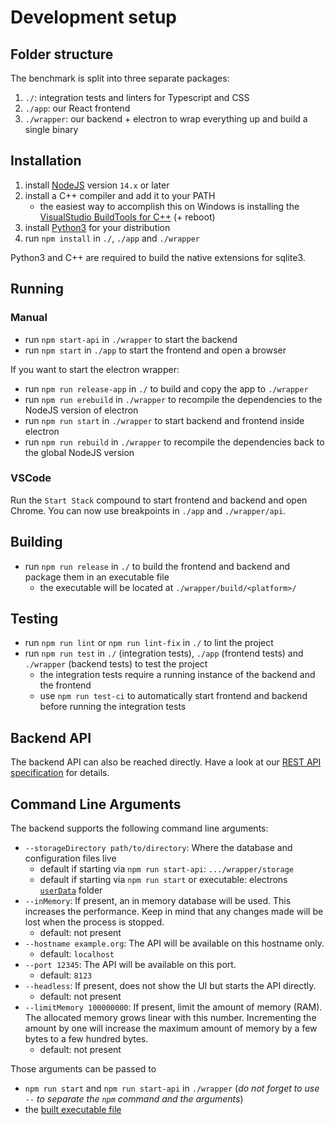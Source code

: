 # Development setup

## Folder structure

The benchmark is split into three separate packages:

1. `./`: integration tests and linters for Typescript and CSS
2. `./app`: our React frontend
3. `./wrapper`: our backend + electron to wrap everything up and build a single binary

## Installation

1. install [NodeJS](https://nodejs.org/en/) version `14.x` or later
2. install a C++ compiler and add it to your PATH
   - the easiest way to accomplish this on Windows is installing the [VisualStudio BuildTools for C++](https://visualstudio.microsoft.com/de/downloads/) (+ reboot)
3. install [Python3](https://www.python.org/) for your distribution
4. run `npm install` in `./`, `./app` and `./wrapper`

Python3 and C++ are required to build the native extensions for sqlite3.

## Running

### Manual

- run `npm start-api` in `./wrapper` to start the backend
- run `npm start` in `./app` to start the frontend and open a browser

If you want to start the electron wrapper:

- run `npm run release-app` in `./` to build and copy the app to `./wrapper`
- run `npm run erebuild` in `./wrapper` to recompile the dependencies to the NodeJS version of electron
- run `npm run start` in `./wrapper` to start backend and frontend inside electron
- run `npm run rebuild` in `./wrapper` to recompile the dependencies back to the global NodeJS version

### VSCode

Run the `Start Stack` compound to start frontend and backend and open Chrome. You can now use breakpoints in `./app` and `./wrapper/api`.

## Building

- run `npm run release` in `./` to build the frontend and backend and package them in an executable file
  - the executable will be located at `./wrapper/build/<platform>/`

## Testing

- run `npm run lint` or `npm run lint-fix` in `./` to lint the project
- run `npm run test` in `./` (integration tests), `./app` (frontend tests) and `./wrapper` (backend tests) to test the project
  - the integration tests require a running instance of the backend and the frontend
  - use `npm run test-ci` to automatically start frontend and backend before running the integration tests

## Backend API

The backend API can also be reached directly. Have a look at our [REST API specification](../swagger/index.html) for details.

## Command Line Arguments

The backend supports the following command line arguments:

- `--storageDirectory path/to/directory`: Where the database and configuration files live
  - default if starting via `npm run start-api`: `.../wrapper/storage`
  - default if starting via `npm run start` or executable: electrons [`userData`](https://www.electronjs.org/docs/all#appgetapppath) folder
- `--inMemory`: If present, an in memory database will be used. This increases the performance. Keep in mind that any changes made will be lost when the process is stopped.
  - default: not present
- `--hostname example.org`: The API will be available on this hostname only.
  - default: `localhost`
- `--port 12345`: The API will be available on this port.
  - default: `8123`
- `--headless`: If present, does not show the UI but starts the API directly.
  - default: not present
- `--limitMemory 100000000`: If present, limit the amount of memory (RAM). The allocated memory grows linear with this number. Incrementing the amount by one will increase the maximum amount of memory by a few bytes to a few hundred bytes.
  - default: not present
  
Those arguments can be passed to

- `npm run start` and `npm run start-api` in `./wrapper` (*do not forget to use `--` to separate the `npm` command and the arguments*)
- the [built executable file](#building)
